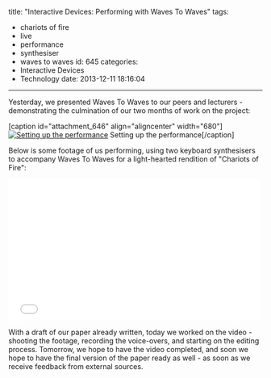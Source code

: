 title: "Interactive Devices: Performing with Waves To Waves"
tags:
  - chariots of fire
  - live
  - performance
  - synthesiser
  - waves to waves
id: 645
categories:
  - Interactive Devices
  - Technology
date: 2013-12-11 18:16:04
---

Yesterday, we presented Waves To Waves to our peers and lecturers - demonstrating the culmination of our two months of work on the project:

[caption id="attachment_646" align="aligncenter" width="680"][![Setting up the performance](http://jh47.com/wp-content/uploads/2013/12/2013-12-10-11.15.30-1024x757.jpg)](http://jh47.com/wp-content/uploads/2013/12/2013-12-10-11.15.30.jpg) Setting up the performance[/caption]

Below is some footage of us performing, using two keyboard synthesisers to accompany Waves To Waves for a light-hearted rendition of "Chariots of Fire":

<iframe src="//player.vimeo.com/video/81500664" height="281" width="500" allowfullscreen="" frameborder="0"></iframe>

With a draft of our paper already written, today we worked on the video - shooting the footage, recording the voice-overs, and starting on the editing process. Tomorrow, we hope to have the video completed, and soon we hope to have the final version of the paper ready as well - as soon as we receive feedback from external sources.